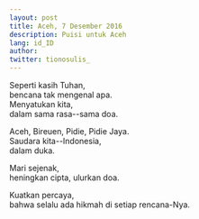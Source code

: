 ```yaml
---
layout: post
title: Aceh, 7 Desember 2016
description: Puisi untuk Aceh
lang: id_ID	
author:
twitter: tionosulis_
---
```

Seperti kasih Tuhan,  
bencana tak mengenal apa.  
Menyatukan kita,  
dalam sama rasa--sama doa.

Aceh, Bireuen, Pidie, Pidie Jaya.  
Saudara kita--Indonesia,  
dalam duka.

Mari sejenak,  
heningkan cipta, ulurkan doa.

Kuatkan percaya,  
bahwa selalu ada hikmah di setiap rencana-Nya.
